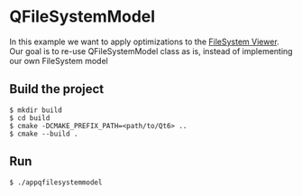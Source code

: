 # QFileSystemModel

In this example we want to apply optimizations to the [FileSystem Viewer](../filesystem_viewer/README.md).
Our goal is to re-use QFileSystemModel class as is, instead of implementing our own FileSystem model

## Build the project

```
$ mkdir build
$ cd build
$ cmake -DCMAKE_PREFIX_PATH=<path/to/Qt6> ..
$ cmake --build .
```

## Run

```
$ ./appqfilesystemmodel
```